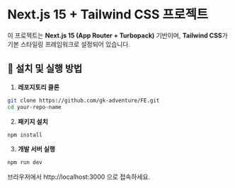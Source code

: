 # Next.js 15 + Tailwind CSS 프로젝트

이 프로젝트는 **Next.js 15 (App Router + Turbopack)** 기반이며, **Tailwind CSS**가 기본 스타일링 프레임워크로 설정되어 있습니다.

## 🔧 설치 및 실행 방법

1. **레포지토리 클론**

```bash
git clone https://github.com/gk-adventure/FE.git
cd your-repo-name
```

2. **패키지 설치**

```bash
npm install
```

3. **개발 서버 실행**

```bash
npm run dev
```

브라우저에서 http://localhost:3000 으로 접속하세요.
